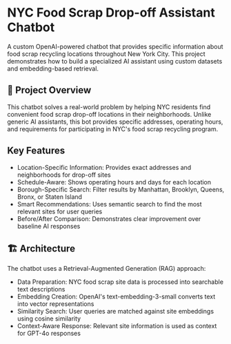# NYC Food Scrap Drop-off Assistant Chatbot
A custom OpenAI-powered chatbot that provides specific information about food scrap recycling locations throughout New York City. This project demonstrates how to build a specialized AI assistant using custom datasets and embedding-based retrieval.
## 🎯 Project Overview
This chatbot solves a real-world problem by helping NYC residents find convenient food scrap drop-off locations in their neighborhoods. Unlike generic AI assistants, this bot provides specific addresses, operating hours, and requirements for participating in NYC's food scrap recycling program.

## Key Features

* Location-Specific Information: Provides exact addresses and neighborhoods for drop-off sites
* Schedule-Aware: Shows operating hours and days for each location
* Borough-Specific Search: Filter results by Manhattan, Brooklyn, Queens, Bronx, or Staten Island
* Smart Recommendations: Uses semantic search to find the most relevant sites for user queries
* Before/After Comparison: Demonstrates clear improvement over baseline AI responses

## 🏗️ Architecture
The chatbot uses a Retrieval-Augmented Generation (RAG) approach:

* Data Preparation: NYC food scrap site data is processed into searchable text descriptions
* Embedding Creation: OpenAI's text-embedding-3-small converts text into vector representations
* Similarity Search: User queries are matched against site embeddings using cosine similarity
* Context-Aware Response: Relevant site information is used as context for GPT-4o responses
